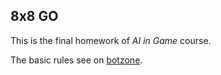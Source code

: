 ## 8x8 GO

This is the final homework of *AI in Game* course.

The basic rules see on [botzone](https://wiki.botzone.org/index.php?title=Go).
